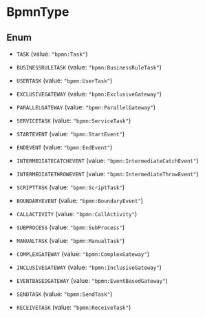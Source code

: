 

# BpmnType

## Enum


* `TASK` (value: `"bpmn:Task"`)

* `BUSINESSRULETASK` (value: `"bpmn:BusinessRuleTask"`)

* `USERTASK` (value: `"bpmn:UserTask"`)

* `EXCLUSIVEGATEWAY` (value: `"bpmn:ExclusiveGateway"`)

* `PARALLELGATEWAY` (value: `"bpmn:ParallelGateway"`)

* `SERVICETASK` (value: `"bpmn:ServiceTask"`)

* `STARTEVENT` (value: `"bpmn:StartEvent"`)

* `ENDEVENT` (value: `"bpmn:EndEvent"`)

* `INTERMEDIATECATCHEVENT` (value: `"bpmn:IntermediateCatchEvent"`)

* `INTERMEDIATETHROWEVENT` (value: `"bpmn:IntermediateThrowEvent"`)

* `SCRIPTTASK` (value: `"bpmn:ScriptTask"`)

* `BOUNDARYEVENT` (value: `"bpmn:BoundaryEvent"`)

* `CALLACTIVITY` (value: `"bpmn:CallActivity"`)

* `SUBPROCESS` (value: `"bpmn:SubProcess"`)

* `MANUALTASK` (value: `"bpmn:ManualTask"`)

* `COMPLEXGATEWAY` (value: `"bpmn:ComplexGateway"`)

* `INCLUSIVEGATEWAY` (value: `"bpmn:InclusiveGateway"`)

* `EVENTBASEDGATEWAY` (value: `"bpmn:EventBasedGateway"`)

* `SENDTASK` (value: `"bpmn:SendTask"`)

* `RECEIVETASK` (value: `"bpmn:ReceiveTask"`)



